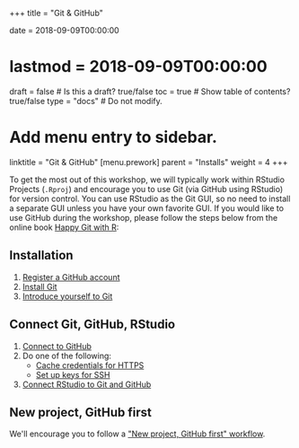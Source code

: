 +++
title = "Git & GitHub"

date = 2018-09-09T00:00:00
# lastmod = 2018-09-09T00:00:00

draft = false  # Is this a draft? true/false
toc = true  # Show table of contents? true/false
type = "docs"  # Do not modify.

# Add menu entry to sidebar.
linktitle = "Git & GitHub"
[menu.prework]
  parent = "Installs"
  weight = 4
+++


To get the most out of this workshop, we will typically work within RStudio Projects (`.Rproj`) and encourage you to use Git (via GitHub using RStudio) for version control. You can use RStudio as the Git GUI, so no need to install a separate GUI unless you have your own favorite GUI. If you would like to use GitHub during the workshop, please follow the steps below from the online book [Happy Git with R](http://happygitwithr.com/):

## Installation

1. [Register a GitHub account](http://happygitwithr.com/github-acct.html)
1. [Install Git](http://happygitwithr.com/install-git.html) 
1. [Introduce yourself to Git](http://happygitwithr.com/hello-git.html)

## Connect Git, GitHub, RStudio

1. [Connect to GitHub](http://happygitwithr.com/push-pull-github.html)
1. Do one of the following:
    - [Cache credentials for HTTPS](http://happygitwithr.com/credential-caching.html)
    - [Set up keys for SSH](http://happygitwithr.com/ssh-keys.html)
1. [Connect RStudio to Git and GitHub](http://happygitwithr.com/rstudio-git-github.html)

## New project, GitHub first

We'll encourage you to follow a ["New project, GitHub first" workflow](http://happygitwithr.com/new-github-first.html).
